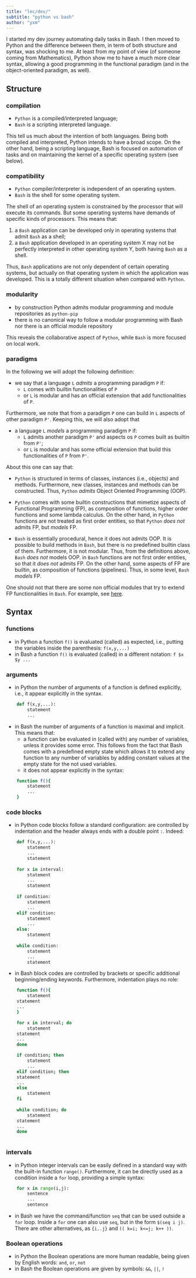 ```yaml
---
title: "lec/dev/"
subtitle: "python vs bash"
author: "yxm"
---
```


I started my dev journey automating daily tasks in Bash. I then moved to Python and the difference between
them, in term of both structure and syntax, was shocking to me. At least from my point of view (of someone
coming from Mathematics), Python show me to have a much more clear syntax, allowing a good programming in the
functional paradigm (and in the object-oriented paradigm, as well).

Structure
------------

### compilation

* `Python` is a compiled/interpreted language;
* `Bash` is a scripting interpreted language.

This tell us much about the intention of both languages. Being both compiled and interpreted, Python intends
to have a broad scope. On the other hand, being a scripting language, Bash is focused on automation of tasks
and on maintaining the kernel of a specific operating system (see below). 

### compatibility

* `Python` compiler/interpreter is independent of an operating system.
* `Bash` is the shell for some operating system.

The shell of an operating system is constrained by the processor that will execute its commands. But some
operating systems have demands of specific kinds of processors. This means that:

1. a `Bash` application can be developed only in operating systems that admit `Bash` as a shell;
2. a `Bash` application developed in an operating system X may not be perfectly interpreted in other operating
   system Y, both having `Bash` as a shell.
   
Thus, `Bash` applications are not only dependent of certain operating systems, but actually on that operating
system in which the application was developed. This is a totally different situation when compared with
`Python`.
    

###  modularity

* by construction Python admits modular programming and module repositories as `python-pip`
* there is no canonical way to follow a modular programming with Bash nor there is an official module
  repository
  
This reveals the collaborative aspect of `Python`, while `Bash` is more focused on local work.

### paradigms

In the following we will adopt the following definition:
* we say that a language `L` *admits* a programming paradigm `P` if:
    * `L` comes with builtin functionalities of `P`
    * or `L` is modular and has an official extension that add functionalities of `P`.
    
Furthermore, we note that from a paradigm `P` one can build in `L` aspects of other paradigm `P'`. Keeping
this, we will also adopt that

* a language `L` *models* a programming paradigm `P` if:
    * `L` admits another paradigm `P'` and aspects os `P` comes built as builtin from `P'`;
    * or `L` is modular and has some official extension that build this functionalities of `P` from `P'`.

About this one can say that:

* `Python` is structured in terms of classes, instances (i.e., objects) and methods. Furthermore, new classes,
  instances and methods can be constructed. Thus, `Python` *admits* Object Oriented Programming (OOP).
* `Python` comes with some builtin constructions that mimetize aspects of Functional Programming (FP), as
  composition of functions, higher order functions and some lambda calculus. On the other hand, in `Python`
  functions are not treated as first order entities, so that `Python` *does not* admits FP, but *models* FP.
  
* `Bash` is essentially procedural, hence it does not admits OOP. It is possible to build methods in `Bash`,
  but there is no predefined builtin class of them. Furthermore, it is not modular. Thus, from the
  definitions above, `Bash` *does not* models OOP.
  in `Bash` functions are not first order entities, so that it *does not* admits FP. On the other hand, some
  aspects of FP are builtin, as composition of functions (pipelines). Thus, in some level, `Bash` *models* FP.
  
One should not that there are some non official modules that try to extend FP functionalities in `Bash`. For
example, see [here](https://github.com/ssledz/bash-fun).    

Syntax
--------

### functions

* in Python a function `f()` is evaluated (called) as expected, i.e., putting the variables inside the
  parenthesis:  `f(x,y,...)`
* in Bash a function `f()` is evaluated (called) in a different notation: `f $x $y ...`

### arguments

* in Python the number of arguments of a function is defined explicitly, i.e., it appear explicitly in the
  syntax.
  
```python
    def f(x,y,...):
        statement
        ...
```

* in Bash the number of arguments of a function is maximal and implicit. This means that:
    * a function can be evaluated in (called with) any number of variables, unless it provides some error.
      This follows from the fact that Bash comes with a predefined empty state which allows it to extend any
      function to any number of variables by adding constant values at the empty state for the not used
      variables.
    * it does not appear explicitly in the syntax:
        
```bash
    function f(){
        statement
        ...
    }
```

### code blocks

* in Python code blocks follow a standard configuration: are controlled by indentation and the header always
  ends with a double point `:`. Indeed:
  
```python
    def f(x,y,...):
        statement
        ...
        statement
        
    for x in interval:
        statement
        ...
        statement
        
    if condition:
        statement
        ...
    elif condition:
        statement
        ...
    else:
        statement
        
    while condition:
        statement
        ...
        statement
```

* in Bash block codes are controlled by brackets or specific additional beginning/ending keywords.
  Furthermore, indentation plays no role:

```bash
    function f(){
        statement
    statement
    ...
    }

    for x in interval; do
        statement
    statement
    ...
    done

    if condition; then
        statement
        ...
    elif condition; then
    statement
    ...
    else
        statement
    fi
    
    while condition; do
        statement
    statement
    ...
    done
           
```

### intervals

* in Python integer intervals can be easily defined in a standard way with the built-in function `range()`.
  Furthermore, it can be directly used as a condition inside a `for` loop, providing a simple syntax:
  
```python
    for x in range(i,j):
        sentence
        ...
        sentence
```

* in Bash we have the command/function `seq` that can be used outside a `for` loop. Inside a `for` one can
  also use `seq`, but in the form `$(seq i j)`. There  are other alternatives, as `{i..j}` and `(( k=i; k<=j; k++ ))`.

### Boolean operations

* in Python the Boolean operations are more human readable, being given by English words: `and`, `or`, `not`
* in Bash the Boolean operations are given by symbols: `&&`, `||`, `!`

